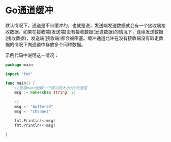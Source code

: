 # Go通道缓冲
默认情况下，通道是不带缓冲的，也就是说，发送端发送数据就会有一个接收端接收数据，如果在接收端(发送端)没有接收数据(发送数据)的情况下，连续发送数据(接收数据)，发送端(接收端)都会被阻塞。缓冲通道允许在没有接收端没有取走数据的情况下向通道中存放多个同种数据。

示例代码中说明这一情况：

```go
package main

import "fmt"

func main() {
    //使用make创建一个缓冲区大小为2的通道
    msg := make(chan string, 2)
    
    //
    msg <- "buffered"
    msg <- "channel"

    fmt.Println(<-msg)
    fmt.Println(<-msg)

}

```